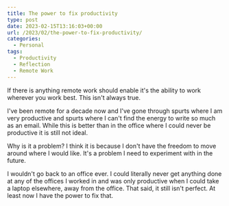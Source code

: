 ```yaml
---
title: The power to fix productivity
type: post
date: 2023-02-15T13:16:03+00:00
url: /2023/02/the-power-to-fix-productivity/
categories:
  - Personal
tags:
  - Productivity
  - Reflection
  - Remote Work
---
```


If there is anything remote work should enable it's the ability to work wherever you work best. This isn't always true.

I've been remote for a decade now and I've gone through spurts where I am very productive and spurts where I can't find the energy to write so much as an email. While this is better than in the office where I could never be productive it is still not ideal.

Why is it a problem? I think it is because I don't have the freedom to move around where I would like. It's a problem I need to experiment with in the future.

I wouldn't go back to an office ever. I could literally never get anything done at any of the offices I worked in and was only productive when I could take a laptop elsewhere, away from the office. That said, it still isn't perfect. At least now I have the power to fix that.